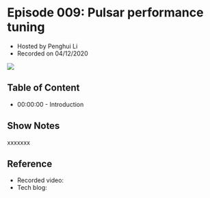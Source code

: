 # Episode 009:  Pulsar performance tuning

- Hosted by Penghui Li
- Recorded on 04/12/2020

![](/image/009.png)

## Table of Content

- 00:00:00 - Introduction


## Show Notes

xxxxxxx

## Reference 

- Recorded video:
- Tech blog: 
